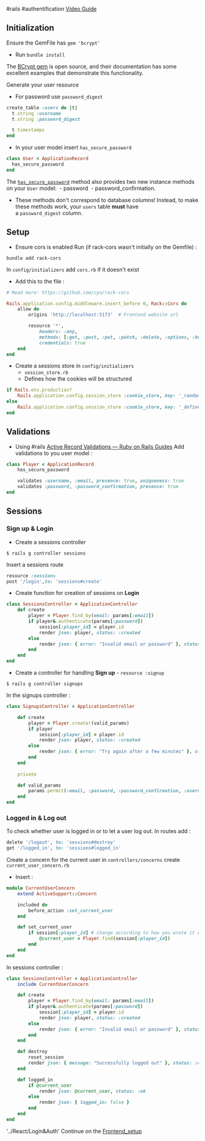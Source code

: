 #rails #authentification  [Video Guide](https://www.youtube.com/playlist?list=PLgYiyoyNPrv_yNp5Pzsx0A3gQ8-tfg66j)

## Initialization

Ensure the GemFile has `gem 'bcrypt'`
- Run `bundle install`

The [BCrypt gem](https://github.com/bcrypt-ruby/bcrypt-ruby) is open source, and their documentation has some excellent examples that demonstrate this functionality.

Generate your user resource
-  For password use `password_digest`

```ruby
create_table :users do |t|
  t.string :username
  t.string :password_digest

  t.timestamps
end
```

- In your user model insert `has_secure_password`
```ruby
class User < ApplicationRecord
  has_secure_password
end
```

The [`has_secure_password`](http://api.rubyonrails.org/classes/ActiveModel/SecurePassword/ClassMethods.html) method also provides two new instance methods on your `User` model: 
	-  password 
	- password_confirmation. 
- These methods don't correspond to database columns! Instead, to make these methods work, your `users` table **must** have a `password_digest` column.

## Setup 

- Ensure cors is enabled
Run (if rack-cors wasn't initially on the Gemfile) : 
```terminal
bundle add rack-cors
```

In `config/initializers` add `cors.rb` if it doesn't exist
- Add this to the file  :
```ruby
# Read more: https://github.com/cyu/rack-cors

Rails.application.config.middleware.insert_before 0, Rack::Cors do
    allow do
        origins 'http://localhost:5173'  # Frontend website url

        resource '*',
            headers: :any,
            methods: [:get, :post, :put, :patch, :delete, :options, :head],
            credentials: true
    end
end
```


- Create a sessions store in `config/initializers`  
	- `session_store.rb`
	- Defines how the cookies will be structured
```ruby
if Rails.env.production?
	Rails.application.config.session_store :cookie_store, key: '_random_name', domain: "BackendUrl.com"
else
    Rails.application.config.session_store :cookie_store, key: '_define_the_name'
end
```

## Validations

- Using #rails  [Active Record Validations — Ruby on Rails Guides](https://guides.rubyonrails.org/active_record_validations.html#validation-helpers)
Add validations to you user model :
```ruby
class Player < ApplicationRecord
    has_secure_password

    validates :username, :email, presence: true, uniqueness: true
    validates :password, :password_confirmation, presence: true
end
```

## Sessions

### Sign up & Login
- Create a sessions controller
```
$ rails g controller sessions
```
Insert a sessions route 
```ruby
resource :sessions
post '/login',to: 'sessions#create'
```

- Create function for creation of sessions on **Login**
```ruby
class SessionsController < ApplicationController
    def create
        player = Player.find_by(email: params[:email])
        if player&.authenticate(params[:password])
            session[:player_id] = player.id
            render json: player, status: :created
        else
            render json: { error: "Invalid email or password" }, status: :unauthorized
        end
    end
end
```

- Create a controller for handling **Sign up** -  `resource :signup`
```
$ rails g controller signups
```

In the signups controller :
```ruby
class SignupsController < ApplicationController

    def create
        player = Player.create!(valid_params)
        if player
            session[:player_id] = player.id
            render json: player, status: :created
        else
            render json: { error: "Try again after a few minutes" }, status: :internal_server_error
        end
    end
    
    private

    def valid_params
        params.permit(:email, :password, :password_confirmation, :username)
    end
end
```

### Logged in & Log out

To check whether user is logged in or to let a user log out.
In routes add : 
```ruby
delete '/logout', to: 'sessions#destroy'
get '/logged_in', to: 'sessions#logged_in'
```

Create a concern for the current user in `controllers/concerns`  create `current_user_concern.rb`
- Insert :
```ruby
module CurrentUserConcern
    extend ActiveSupport::Concern

    included do
        before_action :set_current_user
    end

    def set_current_user
        if session[:player_id] # change according to how you wrote it on session create
            @current_user = Player.find(session[:player_id])
        end
    end
end
```

In sessions controller :

``` ruby
class SessionsController < ApplicationController
    include CurrentUserConcern

    def create
        player = Player.find_by(email: params[:email])
        if player&.authenticate(params[:password])
            session[:player_id] = player.id
            render json: player, status: :created
        else
            render json: { error: "Invalid email or password" }, status: :unauthorized
        end
    end  

    def destroy
        reset_session
        render json: { message: "Successfully logged out" }, status: :ok
    end

    def logged_in
        if @current_user
            render json: @current_user, status: :ok
        else
            render json: { logged_in: false }
        end
    end
end
```
'../React/Login&Auth'
Continue on the [Frontend_setup](Login-signup-logout.md) 



